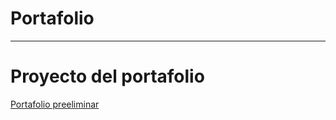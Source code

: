 # Portafolio
<hr>
<h1>Proyecto del portafolio </h1>
<a href="https://oscarrangelm.github.io/Portafolio/" target="_blank" >Portafolio preeliminar</a>
